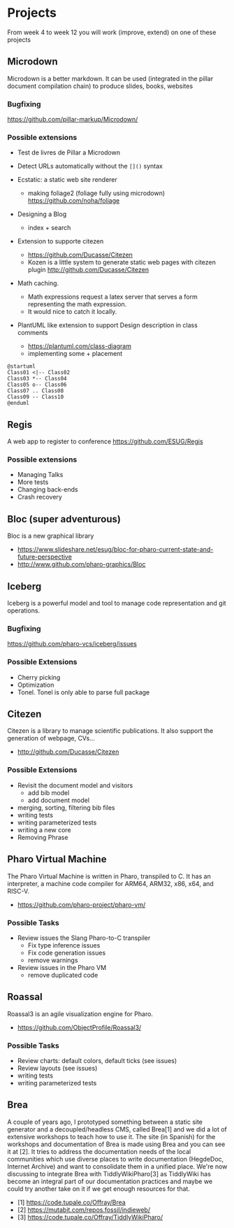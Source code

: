 # Projects

From week 4 to week 12 you will work (improve, extend) on one of these projects

## Microdown
Microdown is a better markdown. It can be used (integrated in the pillar document compilation chain) to produce slides, books, websites

### Bugfixing

https://github.com/pillar-markup/Microdown/

### Possible extensions
- Test de livres de Pillar a Microdown
- Detect URLs automatically without the `[]()` syntax
- Ecstatic: a static  web site renderer 
   - making foliage2 (foliage fully using microdown) https://github.com/noha/foliage
- Designing a Blog
  - index + search	
- Extension to supporte citezen
  - https://github.com/Ducasse/Citezen
  - Kozen is a little system to generate static web pages with citezen plugin http://github.com/Ducasse/Citezen

- Math caching. 
   - Math expressions request a latex server that serves a form representing the math expression. 
   - It would nice to catch it locally.

- PlantUML like extension to support Design description in class comments
   -  https://plantuml.com/class-diagram
   - implementing some + placement

```
@startuml
Class01 <|-- Class02
Class03 *-- Class04
Class05 o-- Class06
Class07 .. Class08
Class09 -- Class10
@enduml
```


## Regis
A web app to register to conference https://github.com/ESUG/Regis

### Possible extensions
- Managing Talks
- More tests
- Changing back-ends
- Crash recovery

## Bloc (super adventurous)
Bloc is a new graphical library
- https://www.slideshare.net/esug/bloc-for-pharo-current-state-and-future-perspective
- http://www.github.com/pharo-graphics/Bloc

## Iceberg
Iceberg is a powerful model and tool to manage code representation and git operations.

### Bugfixing

https://github.com/pharo-vcs/iceberg/issues

### Possible Extensions
- Cherry picking
- Optimization
- Tonel. Tonel is only able to parse full package


## Citezen 
Citezen is a library to manage scientific publications. It also support the generation of webpage, CVs...
- http://github.com/Ducasse/Citezen

### Possible Extensions
- Revisit the document model	and visitors
   - add bib model
   - add document model
- merging, sorting, filtering bib files
- writing tests
- writing parameterized tests
- writing a new core
- Removing Phrase

## Pharo Virtual Machine
The Pharo Virtual Machine is written in Pharo, transpiled to C.
It has an interpreter, a machine code compiler for ARM64, ARM32, x86, x64, and RISC-V.
- https://github.com/pharo-project/pharo-vm/

### Possible Tasks
- Review issues the Slang Pharo-to-C transpiler
   - Fix type inference issues
   - Fix code generation issues
   - remove warnings
- Review issues in the Pharo VM
   - remove duplicated code

## Roassal
Roassal3 is an agile visualization engine for Pharo.
- https://github.com/ObjectProfile/Roassal3/

### Possible Tasks
- Review charts: default colors, default ticks (see issues)
- Review layouts (see issues)
- writing tests
- writing parameterized tests


## Brea
A couple of years ago, I prototyped something between a static site generator and a decoupled/headless CMS, called Brea[1] and we did a lot of extensive workshops to teach how to use it. The site (in Spanish) for the workshops and documentation of Brea is made using Brea and you can see it at [2]. It tries to address the documentation needs of the local communities which use diverse places to write documentation (HegdeDoc, Internet Archive) and want to consolidate them in a unified place. We're now discussing to integrate Brea with TiddlyWikiPharo[3] as TiddlyWiki has become an integral part of our documentation practices and maybe we could try another take on it if we get enough resources for that.

- [1] https://code.tupale.co/Offray/Brea
- [2] https://mutabit.com/repos.fossil/indieweb/
- [3] https://code.tupale.co/Offray/TiddlyWikiPharo/
